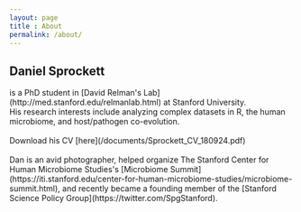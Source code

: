 ```yaml
---
layout: page
title : About
permalink: /about/
---
```


<h2>Daniel Sprockett</h2>
is a PhD student in [David Relman's Lab](http://med.stanford.edu/relmanlab.html) at Stanford University. <br>
His research interests include analyzing complex datasets in R, the human microbiome, and host/pathogen co-evolution.<br>
<br>
Download his CV [here](/documents/Sprockett_CV_180924.pdf)<br>
<br>
Dan is an avid photographer, 
helped organize The Stanford Center for Human Microbiome Studies's [Microbiome Summit](https://iti.stanford.edu/center-for-human-microbiome-studies/microbiome-summit.html), 
and recently became a founding member of the [Stanford Science Policy Group](https://twitter.com/SpgStanford).
